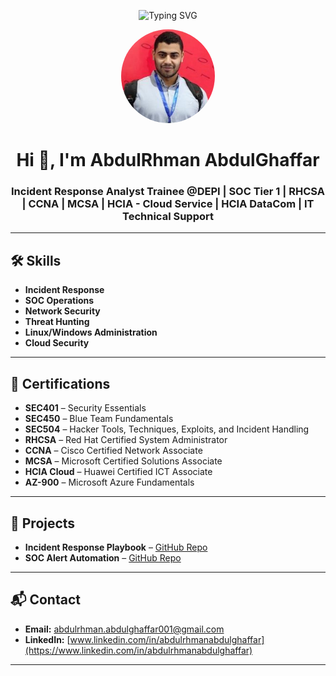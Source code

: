 <!-- Animated Banner -->
<p align="center">
  <img src="https://readme-typing-svg.herokuapp.com?font=Fira+Code&size=28&pause=1000&color=64FFDA&center=true&vCenter=true&width=800&lines=AbdulRhman+AbdulGhaffar;Cyber+Security+Specialist;Incident+Response+Expert;Always+Learning+New+Things" alt="Typing SVG" />
</p>

<!-- Profile Picture -->
<p align="center">
  <img src="profile.jpg" alt="Profile Picture" width="150" style="border-radius: 50%;">
</p>

<h1 align="center">Hi 👋, I'm AbdulRhman AbdulGhaffar</h1>
<h3 align="center">Incident Response Analyst Trainee @DEPI | SOC Tier 1 | RHCSA | CCNA | MCSA | HCIA - Cloud Service | HCIA DataCom | IT Technical Support</h3>

---

## 🛠 Skills
- **Incident Response**
- **SOC Operations**
- **Network Security**
- **Threat Hunting**
- **Linux/Windows Administration**
- **Cloud Security**

---

## 📜 Certifications
- **SEC401** – Security Essentials
- **SEC450** – Blue Team Fundamentals
- **SEC504** – Hacker Tools, Techniques, Exploits, and Incident Handling
- **RHCSA** – Red Hat Certified System Administrator
- **CCNA** – Cisco Certified Network Associate
- **MCSA** – Microsoft Certified Solutions Associate
- **HCIA Cloud** – Huawei Certified ICT Associate
- **AZ-900** – Microsoft Azure Fundamentals

---

## 🚀 Projects
- **Incident Response Playbook** – [GitHub Repo](#)
- **SOC Alert Automation** – [GitHub Repo](#)

---

## 📬 Contact
- **Email:** abdulrhman.abdulghaffar001@gmail.com  
- **LinkedIn:** [www.linkedin.com/in/abdulrhmanabdulghaffar](https://www.linkedin.com/in/abdulrhmanabdulghaffar)

---
